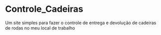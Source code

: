 # Controle_Cadeiras
 Um site simples para fazer o controle de entrega e devolução de cadeiras de rodas no meu local  de trabalho
